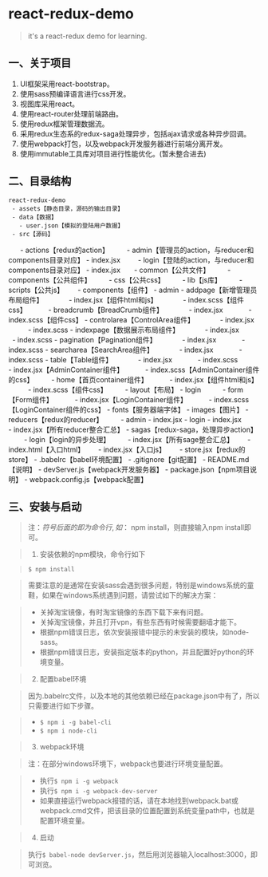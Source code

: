 # react-redux-demo
> it's a react-redux demo for learning.

## 一、关于项目

>
1. UI框架采用react-bootstrap。
2. 使用sass预编译语言进行css开发。
3. 视图库采用react。
4. 使用react-router处理前端路由。
5. 使用redux框架管理数据流。
6. 采用redux生态系的redux-saga处理异步，包括ajax请求或各种异步回调。
7. 使用webpack打包，以及webpack开发服务器进行前端分离开发。
8. 使用immutable工具库对项目进行性能优化。(暂未整合进去)


## 二、目录结构


    react-redux-demo
     - assets【静态目录，源码的输出目录】
     - data【数据】
       - user.json【模拟的登陆用户数据】
     - src【源码】
       - actions【redux的action】
         - admin【管理员的action，与reducer和components目录对应】
           - index.jsx
         - login【登陆的action，与reducer和components目录对应】
           - index.jsx
       - common【公共文件】
         - components【公共组件】
         - css【公共css】
         - lib【js库】
         - scripts【公共js】
       - components【组件】
         - admin
           - addpage【新增管理员布局组件】
             - index.jsx【组件html和js】
             - index.scss【组件css】
           - breadcrumb【BreadCrumb组件】
             - index.jsx
             - index.scss【组件css】
           - controlarea【ControlArea组件】
             - index.jsx
             - index.scss
           - indexpage【数据展示布局组件】
             - index.jsx
             - index.scss
           - pagination【Pagination组件】
             - index.jsx
             - index.scss
           - searcharea【SearchArea组件】
             - index.jsx
             - index.scss
           - table【Table组件】
             - index.jsx
             - index.scss
           - index.jsx【AdminContainer组件】
           - index.scss【AdminContainer组件的css】
         - home【首页container组件】
           - index.jsx【组件html和js】
           - index.scss【组件css】
         - layout【布局】
         - login
           - form【Form组件】
           - index.jsx【LoginContainer组件】
           - index.scss【LoginContainer组件的css】
       - fonts【服务器端字体】
       - images【图片】
       - reducers【redux的reducer】
         - admin
            - index.jsx
         - login
            - index.jsx
         - index.jsx【所有reducer整合汇总】
       - sagas【redux-saga，处理异步action】
         - login【login的异步处理】
         - index.jsx【所有sage整合汇总】
       - index.html【入口html】
       - index.jsx【入口js】
       - store.jsx【redux的store】
     - .babelrc【babel环境配置】
     - .gitignore【git配置】
     - README.md【说明】
     - devServer.js【webpack开发服务器】
     - package.json【npm项目说明】
     - webpack.config.js【webpack配置】


## 三、安装与启动

> 注：$符号后面的即为命令行,如：$ npm install，则直接输入npm install即可。


> 1. 安装依赖的npm模块，命令行如下

>  `$ npm install`

>  需要注意的是通常在安装sass会遇到很多问题，特别是windows系统的童鞋，如果在windows系统遇到问题，请尝试如下的解决方案：

>  * 关掉淘宝镜像，有时淘宝镜像的东西下载下来有问题。
>  * 关掉淘宝镜像，并且打开vpn，有些东西有时候需要翻墙才能下。
>  * 根据npm错误日志，依次安装报错中提示的未安装的模块，如node-sass。
>  * 根据npm错误日志，安装指定版本的python，并且配置好python的环境变量。

> 2. 配置babel环境

>  因为.babelrc文件，以及本地的其他依赖已经在package.json中有了，所以只需要进行如下步骤。

>  * `$ npm i -g babel-cli`
>  * `$ npm i node-cli`

> 3. webpack环境

>  注：在部分windows环境下，webpack也要进行环境变量配置。

>  - 执行`$ npm i -g webpack`
>  - 执行`$ npm i -g webpack-dev-server`
>  - 如果直接运行webpack报错的话，请在本地找到webpack.bat或webpack.cmd文件，把该目录的位置配置到系统变量path中，也就是配置环境变量。

> 4. 启动

>   执行`$ babel-node devServer.js`，然后用浏览器输入localhost:3000，即可浏览。
